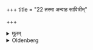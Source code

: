 +++
title = "22 तस्मा अन्वाह सावित्रीम्"

+++

<details><summary>मूलम्</summary>

तस्मा अन्वाह सावित्रीं पच्छोऽर्धर्चशस्सर्वामिति सावित्रीं वाचयेत् २२
</details>

<details><summary>Oldenberg</summary>

22. And the Mahāvyāhr̥tis, one by one,
</details>
